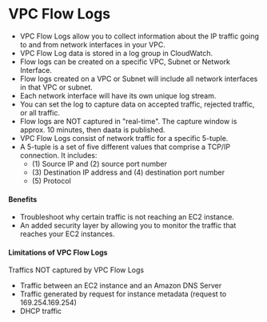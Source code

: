 # VPC Flow Logs

- VPC Flow Logs allow you to collect information about the IP traffic going to
  and from network interfaces in your VPC.
- VPC Flow Log data is stored in a log group in CloudWatch.
- Flow logs can be created on a specific VPC, Subnet or Network Interface.
- Flow logs created on a VPC or Subnet will include all network interfaces in
  that VPC or subnet.
- Each network interface will have its own unique log stream.
- You can set the log to capture data on accepted traffic, rejected traffic, or all traffic.
- Flow logs are NOT captured in "real-time". The capture window is approx. 10
  minutes, then daata is published.
- VPC Flow Logs consist of network traffic for a specific 5-tuple.
- A 5-tuple is a set of five different values that comprise a TCP/IP connection.
  It includes:
  - (1) Source IP and (2) source port number
  - (3) Destination IP address and (4) destination port number
  - (5) Protocol

#### Benefits

- Troubleshoot why certain traffic is not reaching an EC2 instance.
- An added security layer by allowing you to monitor the traffic that reaches
  your EC2 instances.

#### Limitations of VPC Flow Logs

Traffics NOT captured by VPC Flow Logs

- Traffic between an EC2 instance and an Amazon DNS Server
- Traffic generated by request for instance metadata (request to 169.254.169.254)
- DHCP traffic


